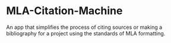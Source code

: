 # MLA-Citation-Machine
An app that simplifies the process of citing sources or making a bibliography for a project using the standards of MLA formatting.
